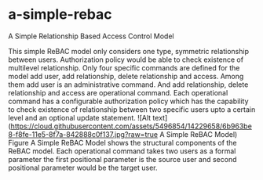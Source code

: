 # a-simple-rebac
A Simple Relationship Based Access Control Model

This simple ReBAC model only considers one type, symmetric relationship between users. Authorization policy would be able to check existence of multilevel relationship. Only four specific commands are defined for the model add user, add relationship, delete relationship and access. Among them add user is an administrative command. And add relationship, delete relationship and access are operational command. Each operational command has a configurable authorization policy which has the capability to check existence of relationship between two specific users upto a certain level and an optional update statement.
![Alt text](https://cloud.githubusercontent.com/assets/5496854/14229658/6b963be8-f8fe-11e5-8f7a-842888c0f137.jpg?raw=true A Simple ReBAC Model)
Figure A Simple ReBAC Model shows the structural components of the ReBAC model. Each operational command takes two users as a formal parameter the first positional parameter is the source user and second positional parameter would be the target user.


